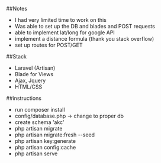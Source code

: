 ##Notes
 - I had very limited time to work on this
 - Was able to set up the DB and blades and POST requests 
 - able to implement lat/long for google API
 - implement a distance formula (thank you stack overflow) 
 - set up routes for POST/GET

##Stack

 - Laravel (Artisan)
 - Blade for Views
 - Ajax, Jquery 
 - HTML/CSS

##instructions

- run composer install 
- config/database.php -> change to proper db 
- create schema 'akc'
- php artisan migrate
- php artisan migrate:fresh --seed
- php artisan key:generate
- php artisan config:cache
- php artisan serve 
